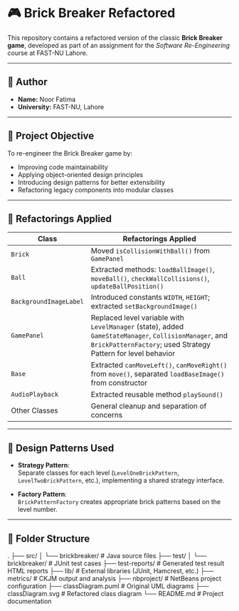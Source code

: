 # 🎮 Brick Breaker Refactored

This repository contains a refactored version of the classic **Brick Breaker game**, developed as part of an assignment for the *Software Re-Engineering* course at FAST-NU Lahore.

---

## 👤 Author

- **Name:** Noor Fatima    
- **University:** FAST-NU, Lahore

---

## 📌 Project Objective

To re-engineer the Brick Breaker game by:

- Improving code maintainability
- Applying object-oriented design principles
- Introducing design patterns for better extensibility
- Refactoring legacy components into modular classes

---

## 🔨 Refactorings Applied

| Class                  | Refactorings Applied                                                                 |
|------------------------|--------------------------------------------------------------------------------------|
| `Brick`                | Moved `isCollisionWithBall()` from `GamePanel`                                      |
| `Ball`                 | Extracted methods: `loadBallImage()`, `moveBall()`, `checkWallCollisions()`, `updateBallPosition()` |
| `BackgroundImageLabel`| Introduced constants `WIDTH`, `HEIGHT`; extracted `setBackgroundImage()`             |
| `GamePanel`            | Replaced level variable with `LevelManager` (state), added `GameStateManager`, `CollisionManager`, and `BrickPatternFactory`; used Strategy Pattern for level behavior |
| `Base`                 | Extracted `canMoveLeft()`, `canMoveRight()` from `move()`, separated `loadBaseImage()` from constructor |
| `AudioPlayback`        | Extracted reusable method `playSound()`                                             |
| Other Classes          | General cleanup and separation of concerns                                          |

---

## 🧠 Design Patterns Used

- **Strategy Pattern**:  
  Separate classes for each level (`LevelOneBrickPattern`, `LevelTwoBrickPattern`, etc.), implementing a shared strategy interface.

- **Factory Pattern**:  
  `BrickPatternFactory` creates appropriate brick patterns based on the level number.

---

## 📁 Folder Structure
.
├── src/
│ └── brickbreaker/ # Java source files
├── test/
│ └── brickbreaker/ # JUnit test cases
├── test-reports/ # Generated test result HTML reports
├── lib/ # External libraries (JUnit, Hamcrest, etc.)
├── metrics/ # CKJM output and analysis
├── nbproject/ # NetBeans project configuration
├── classDiagram.puml # Original UML diagrams
├── classDiagram.svg # Refactored class diagram
└── README.md # Project documentation
